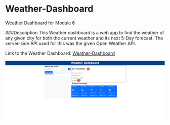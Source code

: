 # Weather-Dashboard
Weather Dashboard for Module 6

###Description
This Weather dashboard is a web app to find the weather of any given city for both the current weather and its next 5-Day forecast. The server-side API used for this was the given Open Weather API.

Link to the Weather Dashboard: [Weather-Dashboard](https://iamfalziii.github.io/Weather-Dashboard/)

![Weather-Dashboard](./assets/images/Weather_Dash_Screenshot.png)